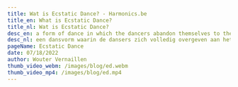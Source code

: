 ```yaml
---
title: Wat is Ecstatic Dance? - Harmonics.be
title_en: What is Ecstatic Dance?
title_nl: Wat is Ecstatic Dance?
desc_en: a form of dance in which the dancers abandon themselves to the rhythm and move freely, as the music leads them...
desc_nl: een dansvorm waarin de dansers zich volledig overgeven aan het ritme van de muziek en vrij bewegen...
pageName: Ecstatic Dance
date: 07/18/2022
author: Wouter Vernaillen
thumb_video_webm: /images/blog/ed.webm
thumb_video_mp4: /images/blog/ed.mp4
---
```


<TranslatedSection>
<template #nl>
Ecstatic dance is een dansvorm waarin de dansers zich volledig overgeven aan het ritme van de muziek en vrij bewegen terwijl de muziek hen helpt spanning en geblokkeerde energie los te laten, wat hen op volledig een natuurlijke manier in trance of zelf in ecstase brengt.

Dansers voelen een diepe connectie met hun eigen emoties en die van anderen. Het meditatieve aspect van de dans helpt omgaan met stress en innerlijke rust te vinden. Men voelt zich gerevitaliseerd door het proces.

### De structuur van een ED sessie

* Een Ecstatic Dance sessie start gewoonlijke met een vorm van meditatie of yoga, wat de dansers toelaat om bewust te verbinden met hun innerlijke zelf en volledig aanwezig te zijn in het moment en in hun lichaam.
* De muziek bouwt langzaam op en neemt de dansers mee op een reis van ecstatische gevoelens en bewegingen.  
* Na het bereiken van een eerste piek, bouwt de muziek terug af, om de dansers toe te laten te herconnecteren en het zaligmakende gevoel te ervaren en integreren.
* Deze golf wordt 2 of 3 maal herhaald. Sessies duren gewoonlijk zo'n 2 tot 3 uur.

### De locatie voor een ED sessie

Al is het niet noodzakelijk, toch werkt een ED sessie het best in een groene, open omgeving. The connectie met natuur versterkt de verbinding met de eigen innerlijke wereld en met de omgeving.

### Enkele richtlijnen

Als danser ben je welkom zoals je bent, je wordt uitgenodigd om vrij te bewegen en je te laten leiden door je eigen lichaam en gevoelens.

Deze richtlijnen zorgen ervoor dat elkeen de dans ten volle kan ervaren op een veilige en bewuste manier:

* er wordt niet gepraat tijdens de dans
* geen alcohol, sigaretten of drugs
* we dansen blootvoets, zonder schoenen (sterk aangeraden)
* respecteer de ruimte van de andere dansers

### Videos

Deze video, gemaakt door [Sophie Sôfrēē of Wakamaia](https://www.wakamaia.love/), begint met een begeleide meditatie, gevolgd door een prachtige sound journey and dans:
<iframe src="https://www.youtube.com/embed/9CEnSTruBBg" frameborder="0" allow="accelerometer; autoplay; clipboard-write; encrypted-media; gyroscope; picture-in-picture" allowfullscreen class="proseIframe"></iframe>

Om een goed beeld te krijgen van de ecstatische aard van de dans raad ik deze documentaire aan van de [ED tribe in Koh Phangan, Thailand](https://www.facebook.com/EcstaticDanceThailand/):
<iframe src="https://www.youtube.com/embed/lY41coxPKuY" frameborder="0" allow="accelerometer; autoplay; clipboard-write; encrypted-media; gyroscope; picture-in-picture" allowfullscreen class="proseIframe"></iframe>

De prachtige "Ecstatic flow" video door [Odessa Amsterdam](https://www.odessa.amsterdam):

<iframe src="https://www.youtube.com/embed/N9Ft3UKDPWI" frameborder="0" allow="accelerometer; autoplay; clipboard-write; encrypted-media; gyroscope; picture-in-picture" allowfullscreen class="proseIframe"></iframe>

</template>
<template #en>
Ecstatic dance is a form of dance in which the dancers surrender to the rhythm of the music and move freely as the music helps them to release tension and blocked energy, bringing them into trance and even ecstasy.

Dancers feel deeply connected with their own emotions and with others. The meditative aspect of the dance helps people cope with stress and find inner peace. Feeling revitalised by the process.

### The structure of an ED session

* Ecstatic Dance session usually starts with a form of meditation or yoga, allowing the dancers to connect consciously with their inner self and be fully present in the moment and in their body.
* The music steadily builds up and takes the dancers on a journey of ecstatic feelings and movement.  
* After reaching an initial high ecstatic state, the music slows down again, allowing the dancers to reconnect, feel and integrate the created bliss.
* This wave is repeated 2 or 3 times. Sessions usually take about 2 to 3 hours.

### The setting of an ED session

Although it is not prescribed, an ED session works best in a green, open environment. The connection with nature strengthens the connection with one's inner world and surroundings.

### A few guidelines

As a dancer you are welcome as you are, you are invited to move as you feel and let your body guide you.

These rules are designed to allow each dancer to fully experience the dance in a safe and conscious way:

* no chatting during the dance
* no alcohol, cigarettes or drugs
* dance barefoot, no shoes (highly recommended)
* repect the space of your fellow dancers

### Videos

This video, created by [Sophie Sôfrēē of Wakamaia](https://www.wakamaia.love/), starts with a guided meditation, followed by a beautiful sound journey and dance:
<iframe src="https://www.youtube.com/embed/9CEnSTruBBg" frameborder="0" allow="accelerometer; autoplay; clipboard-write; encrypted-media; gyroscope; picture-in-picture" allowfullscreen class="proseIframe"></iframe>

To get a good idea of the ecstatic nature of the dance, I can recommend this documentary by the [ED tribe in Koh Phangan, Thailand](https://www.facebook.com/EcstaticDanceThailand/):
<iframe src="https://www.youtube.com/embed/lY41coxPKuY" frameborder="0" allow="accelerometer; autoplay; clipboard-write; encrypted-media; gyroscope; picture-in-picture" allowfullscreen class="proseIframe"></iframe>

"Ecstatic flow" video by [Odessa Amsterdam](https://www.odessa.amsterdam):

<iframe src="https://www.youtube.com/embed/N9Ft3UKDPWI" frameborder="0" allow="accelerometer; autoplay; clipboard-write; encrypted-media; gyroscope; picture-in-picture" allowfullscreen class="proseIframe"></iframe>

</template>
</TranslatedSection>
